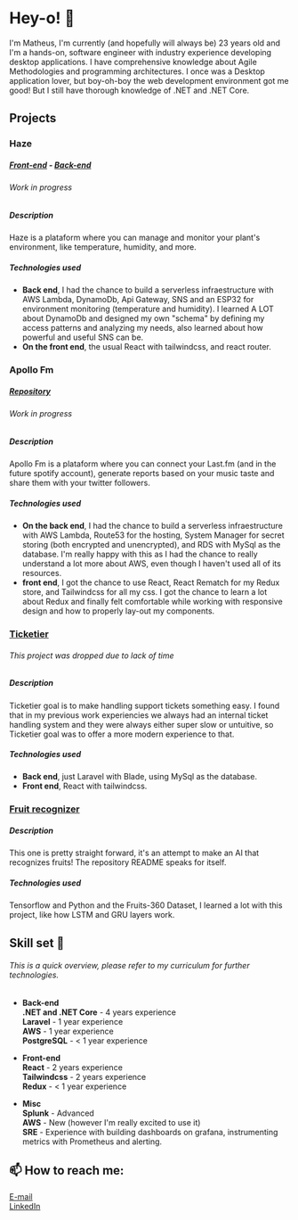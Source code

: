 # Hey-o! 👋

I'm Matheus, I'm currently (and hopefully will always be) 23 years old and I'm a hands-on, software engineer with industry experience developing desktop applications. I have comprehensive knowledge about Agile Methodologies and programming architectures. I once was a Desktop application lover, but boy-oh-boy the web development environment got me good! But I still have thorough knowledge of .NET and .NET Core.

## Projects
### Haze
##### [Front-end](https://github.com/MatheusSw/haze-front-end) - [Back-end](https://github.com/MatheusSw/haze-monitoring)
###### _Work in progress_
##### Description
Haze is a plataform where you can manage and monitor your plant's environment, like temperature, humidity, and more.

##### Technologies used
- **Back end**, I had the chance to build a serverless infraestructure with AWS Lambda, DynamoDb, Api Gateway, SNS and an ESP32 for environment monitoring (temperature and humidity). I learned A LOT about DynamoDb and designed my own "schema" by defining my access patterns and analyzing my needs, also learned about how powerful and useful SNS can be.
- **On the front end**, the usual React with tailwindcss, and react router.

### Apollo Fm
##### [Repository](https://github.com/MatheusSw/apollo-fm-frontend)
###### _Work in progress_
##### Description
Apollo Fm is a plataform where you can connect your Last.fm (and in the future spotify account), generate reports based on your music taste and share them with your twitter followers.

##### Technologies used
- **On the back end**, I had the chance to build a serverless infraestructure with AWS Lambda, Route53 for the hosting, System Manager for secret storing (both encrypted and unencrypted), and RDS with MySql as the database. I'm really happy with this as I had the chance to really understand a lot more about AWS, even though I haven't used all of its resources.  
- **front end**, I got the chance to use React, React Rematch for my Redux store, and Tailwindcss for all my css. I got the chance to learn a lot about Redux and finally felt comfortable while working with responsive design and how to properly lay-out my components.

### [Ticketier](https://github.com/MatheusSw/Ticketier)
###### _This project was dropped due to lack of time_
##### Description
Ticketier goal is to make handling support tickets something easy. I found that in my previous work experiencies we always had an internal ticket handling system and they were always either super slow or untuitive, so Ticketier goal was to offer a more modern experience to that.

##### Technologies used
- **Back end**, just Laravel with Blade, using MySql as the database.
- **Front end**, React with tailwindcss.
### [Fruit recognizer](https://github.com/MatheusSw/Fruit-Recognizer)
##### Description
This one is pretty straight forward, it's an attempt to make an AI that recognizes fruits! The repository README speaks for itself.
##### Technologies used
Tensorflow and Python and the Fruits-360 Dataset, I learned a lot with this project, like how LSTM and GRU layers work.

## Skill set 🤖
###### _This is a quick overview, please refer to my curriculum for further technologies._
- **Back-end**\
**.NET and .NET Core** - 4 years experience\
**Laravel** - 1 year experience\
**AWS** - 1 year experience\
**PostgreSQL** - < 1 year experience

- **Front-end**\
**React** - 2 years experience\
**Tailwindcss** - 2 years experience\
**Redux** - < 1 year experience

- **Misc**\
**Splunk** - Advanced\
**AWS** - New (however I'm really excited to use it)\
**SRE** - Experience with building dashboards on grafana, instrumenting metrics with Prometheus and alerting.

## 📫 How to reach me:
[E-mail](mailto:matheussouzaneg@gmail.com)\
[LinkedIn](https://www.linkedin.com/in/matheussouzacs/)
